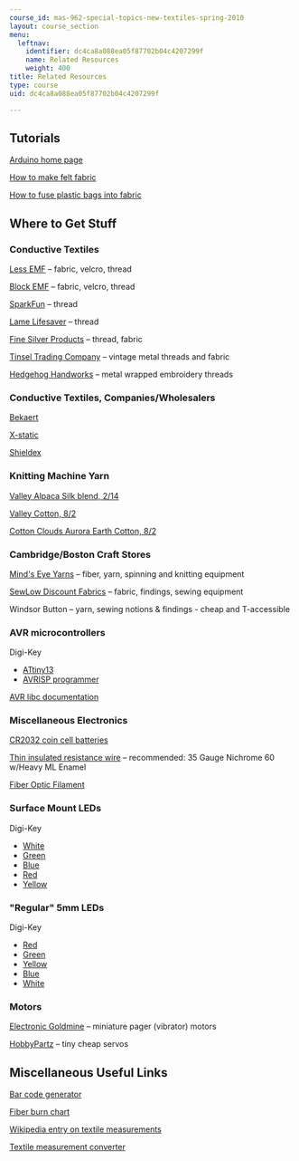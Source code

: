 ```yaml
---
course_id: mas-962-special-topics-new-textiles-spring-2010
layout: course_section
menu:
  leftnav:
    identifier: dc4ca8a088ea05f87702b04c4207299f
    name: Related Resources
    weight: 400
title: Related Resources
type: course
uid: dc4ca8a088ea05f87702b04c4207299f

---
```


Tutorials
---------

[Arduino home page](http://arduino.cc/)

[How to make felt fabric](https://www.allfiberarts.com/topics/felting)

[How to fuse plastic bags into fabric](http://www.instructables.com/id/Fusing-Plastic-Bags-the-eclipse-way/)

Where to Get Stuff
------------------

### Conductive Textiles

[Less EMF](http://www.lessemf.com/fabric.html) – fabric, velcro, thread

[Block EMF](http://www.blockemf.com/) – fabric, velcro, thread

[SparkFun](http://www.sparkfun.com/commerce/categories.php?c=135) – thread

[Lame Lifesaver](http://members.shaw.ca/ubik/thread/order.html) – thread

[Fine Silver Products](http://www.fine-silver-productsnet.com/) – thread, fabric

[Tinsel Trading Company](http://www.tinseltrading.com/index.php?splashed=1) – vintage metal threads and fabric

[Hedgehog Handworks](http://www.hedgehoghandworks.com/catalog/index.php) – metal wrapped embroidery threads

### Conductive Textiles, Companies/Wholesalers

[Bekaert](http://www.bekaert.com/)

[X-static](http://www.x-staticfiber.com/)

[Shieldex](http://www.shieldextrading.net/)

### Knitting Machine Yarn

[Valley Alpaca Silk blend, 2/14](http://www.yarn.com/webs-knitting-crochet-yarns-valley-yarns/webs-knitting-yarns-valley-yarns-214-alpaca-silk/)

[Valley Cotton, 8/2](http://www.yarn.com/index.cfm/fuseaction/product.detail/categoryID/3D03DC12-64EF-4CFA-BA1E-65F9D62C685D/productID/3CFF8FBB-FC25-45A2-87C0-E2025E0C05BB/)

[Cotton Clouds Aurora Earth Cotton, 8/2](http://www.cottonclouds.com/shopping/yarn_info.asp?id=3&tab=cone&cat=&color=)

### Cambridge/Boston Craft Stores

[Mind's Eye Yarns](http://www.mindseyeyarns.com/) – fiber, yarn, spinning and knitting equipment

[SewLow Discount Fabrics](http://www.sewlowdiscountfabrics.com/) – fabric, findings, sewing equipment

Windsor Button – yarn, sewing notions & findings - cheap and T-accessible

### AVR microcontrollers

Digi-Key

*   [ATtiny13](http://search.digikey.com/scripts/DkSearch/dksus.dll?Detail&name=ATTINY13V-10PU-ND)
*   [AVRISP programmer](http://search.digikey.com/scripts/DkSearch/dksus.dll?Cat=2621880&k=avrisp)

[AVR libc documentation](http://www.nongnu.org/avr-libc/user-manual/index.html)

### Miscellaneous Electronics

[CR2032 coin cell batteries](http://search.digikey.com/scripts/DkSearch/dksus.dll?Detail&name=P189-ND)

[Thin insulated resistance wire](http://www.ec-securehost.com/PelicanWireCo.Inc./Insulated_Resistance_Wire.html) – recommended: 35 Gauge Nichrome 60 w/Heavy ML Enamel

[Fiber Optic Filament](https://thefiberopticstore.com/)

### Surface Mount LEDs

Digi-Key

*   [White](http://search.digikey.com/scripts/DkSearch/dksus.dll?Detail&name=160-1737-1-ND)
*   [Green](http://search.digikey.com/scripts/DkSearch/dksus.dll?Detail&name=754-1136-1-ND)
*   [Blue](http://search.digikey.com/scripts/DkSearch/dksus.dll?Detail&name=754-1439-1-ND)
*   [Red](http://search.digikey.com/scripts/DkSearch/dksus.dll?Detail&name=754-1173-1-ND)
*   [Yellow](http://search.digikey.com/scripts/DkSearch/dksus.dll?Detail&name=754-1144-1-ND)

### "Regular" 5mm LEDs

Digi-Key

*   [Red](http://search.digikey.com/scripts/DkSearch/dksus.dll?Detail&name=160-1127-ND)
*   [Green](http://search.digikey.com/scripts/DkSearch/dksus.dll?Detail&name=160-1131-ND)
*   [Yellow](http://search.digikey.com/scripts/DkSearch/dksus.dll?Detail&name=160-1133-ND)
*   [Blue](http://search.digikey.com/scripts/DkSearch/dksus.dll?Detail&name=C566C-BFS-CS0W0451-ND)
*   [White](http://search.digikey.com/scripts/DkSearch/dksus.dll?Detail&name=160-1772-ND)

### Motors

[Electronic Goldmine](http://www.goldmine-elec-products.com/products.asp?dept=1107) – miniature pager (vibrator) motors

[HobbyPartz](http://www.hobbypartz.com/kahaoubrmo11.html) – tiny cheap servos

Miscellaneous Useful Links
--------------------------

[Bar code generator](http://qrcode.kaywa.com)

[Fiber burn chart](http://www.ditzyprints.com/dpburnchart.html)

[Wikipedia entry on textile measurements](http://en.wikipedia.org/wiki/Units_of_textile_measurement)

[Textile measurement converter](http://www.creativeknittingmagazine.com/yarn_calculator.php
)